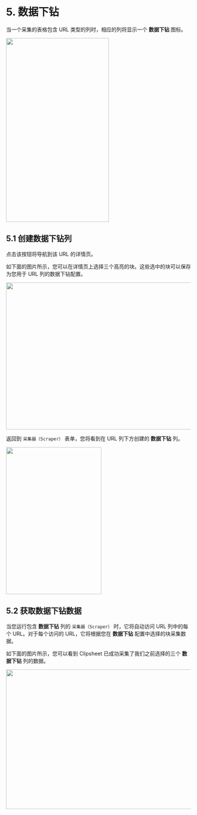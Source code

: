 # 5. 数据下钻

当一个采集的表格包含 URL 类型的列时，相应的列将显示一个 **数据下钻** 图标。

<img src="../univer-clipsheet/assets/zh-CN/data-drill-down/column_drill_down_example.png" style="width: 280px; height: 500px; object-fit: contain;" />

## 5.1 创建数据下钻列

点击该按钮将导航到该 URL 的详情页。

如下面的图片所示，您可以在详情页上选择三个高亮的块。这些选中的块可以保存为您用于 URL 列的数据下钻配置。

<img src="../univer-clipsheet/assets/zh-CN/data-drill-down/drill_down_detail_page.png" style="width: 600px; height: 400px; object-fit: contain;" />

返回到 `采集器（Scraper）` 表单，您将看到在 URL 列下方创建的 **数据下钻** 列。

<img src="../univer-clipsheet/assets/zh-CN/data-drill-down/table_drill_down_columns.png" style="width: 260px; height: 400px; object-fit: contain;" />

## 5.2 获取数据下钻数据

当您运行包含 **数据下钻** 列的 `采集器（Scraper）` 时，它将自动访问 URL 列中的每个 URL。对于每个访问的 URL，它将根据您在 **数据下钻** 配置中选择的块采集数据。

如下面的图片所示，您可以看到 Clipsheet 已成功采集了我们之前选择的三个 **数据下钻** 列的数据。

<img src="../univer-clipsheet/assets/zh-CN/data-drill-down/data_with_drill_down_columns.png" style="width: 800px; height: 380px; object-fit: contain;" />
